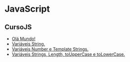 # JavaScript

## CursoJS

- [Olá Mundo!](https://fernandolink.github.io/JavaScript/CursoJs/aula04/ex001.html)
- [Variáveis String.](https://fernandolink.github.io/JavaScript/CursoJs/aula06/ex002.html)
- [Variáveis Number e Template Strings.](https://fernandolink.github.io/JavaScript/CursoJs/aula06/ex003.html)
- [Variáveis Strings, Length, toUpperCase e toLowerCase.](https://fernandolink.github.io/JavaScript/CursoJs/aula06/ex004.html)